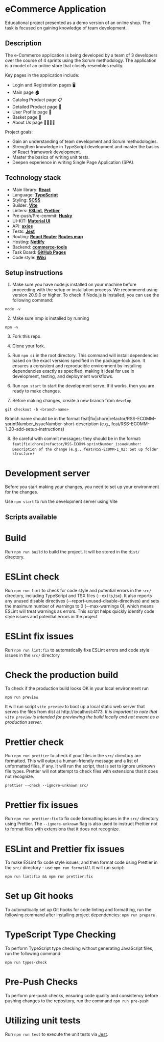 # eCommerce Application

Educational project presented as a demo version of an online shop. The task is focused on gaining knowledge of team development.

## Description

The e-Commerce application is being developed by a team of 3 developers over the course of 4 sprints using the Scrum methodology.
The application is a model of an online store that closely resembles reality.

Key pages in the application include:

- Login and Registration pages 🖥️
- Main page 🏠
- Catalog Product page 📋
- Detailed Product page 🔎
- User Profile page 👤
- Basket page 🛒
- About Us page 🙋‍♂️🙋‍♀️

Project goals:

- Gain an understanding of team development and Scrum methodologies.
- Strengthen knowledge in TypeScript development and master the basics of React framework development.
- Master the basics of writing unit tests.
- Deepen experience in writing Single Page Application (SPA).

## Technology stack

- Main library: [**React**](https://react.dev/)
- Language: [**TypeScript**](https://www.typescriptlang.org/)
- Styling: [**SCSS**](https://sass-lang.com/)
- Builder: [**Vite**](https://vitejs.dev/)
- Linters: [**ESLint**](https://eslint.org/), [**Prettier**](https://prettier.io/)
- Pre-push/Pre-commit: [**Husky**](https://typicode.github.io/husky/)
- UI-KIT: [**Material UI**](https://mui.com/material-ui/)
- API: [**axios**](https://axios-http.com/docs/intro)
- Tests: [**Jest**](https://jestjs.io/)
- Routing: [**React Router**](https://reactrouter.com/en/main) [**Routes map**]()
- Hosting: [**Netlify**](https://www.netlify.com/)
- Backend: [**commerce-tools**](https://commercetools.com/)
- Task Board: [**GitHub Pages**](https://github.com/users/Maksim99745/projects/2/views/1)
- Code style: [**Wiki**]()

## Setup instructions

1. Make sure you have node.js installed on your machine before proceeding with the setup or installation process.
   We recommend using version 20.9.0 or higher. To check if Node.js is installed, you can use the following command:

```
node -v

```

2. Make sure nmp is installed by running

```
npm -v
```

3. Fork this repo.

4. Clone your fork.

5. Run `npm ci` in the root directory. This command will install dependencies based on the exact versions specified in the package-lock.json. It ensures a consistent and reproducible environment by installing dependencies exactly as specified, making it ideal for use in development, testing, and deployment workflows.

6. Run `npm start` to start the development serve. If it works, then you are ready to make changes.

7. Before making changes, create a new branch from `develop`

```
git checkout -b <branch-name>
```

Branch name should be in the format feat|fix|chore|refactor/RSS-ECOMM-sprintNumber_issueNumber-short-description
(e.g., feat/RSS-ECOMM-1_20-add-setup-instructions)

8. Be careful with commit messages; they should be in the format:
   `feat|fix|chore|refactor/RSS-ECOMM-sprintNumber_issueNumber: Description of the change`
   `(e.g., feat/RSS-ECOMM-1_02: Set up folder structure)`

# Development server

Before you start making your changes, you need to set up your environment for the changes.

Use `npm start` to run the development server using Vite

## Scripts available

# Build

Run `npm run build` to build the project. It will be stored in the `dist/` directory.

# ESLint check

Run `npm run lint` to check for code style and potential errors in the `src/` directory, including TypeScript and TSX files (--ext ts,tsx). It also reports any unused disable directives (--report-unused-disable-directives) and sets the maximum number of warnings to 0 (--max-warnings 0), which means ESLint will treat warnings as errors. This script helps quickly identify code style issues and potential errors in the project

# ESLint fix issues

Run `npm run lint:fix` to automatically fixe ESLint errors and code style issues in the `src/` directory

# Check the production build

To check if the production build looks OK in your local environment run

```
npm run preview
```

It will run script `vite preview` to boot up a local static web server that serves the files from dist at http://localhost:4173.
_It is important to note that `vite preview` is intended for previewing the build locally and not meant as a production server._

# Prettier check

Run `npm run prettier` to check if your files in the `src/` directory are formatted. This will output a human-friendly message and a list of unformatted files, if any.
It will run the script, that is set to ignore unknown file types. Prettier will not attempt to check files with extensions that it does not recognize.

```
prettier --check --ignore-unknown src/
```

# Prettier fix issues

Run `npm run prettier:fix` to fix code formatting issues in the `src/` directory using Prettier. The `--ignore-unknown` flag is also used to instruct Prettier not to format files with extensions that it does not recognize.

# ESLint and Prettier fix issues

To make ESLint fix code style issues, and then format code using Prettier in the `src/` directory - use `npm run formatAll` It will run script:

```
npm run lint:fix && npm run prettier:fix
```

# Set up Git hooks

To automatically set up Git hooks for code linting and formatting, run the following command after installing project dependencies: `npm run prepare`

# TypeScript Type Checking

To perform TypeScript type checking without generating JavaScript files, run the following command:

```
npm run types-check
```

# Pre-Push Checks

To perform pre-push checks, ensuring code quality and consistency before pushing changes to the repository, run the command `npm run pre-push`

# Utilizing unit tests

Run `npm run test` to execute the unit tests via [Jest](https://jestjs.io).
